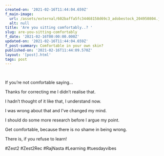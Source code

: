 ```yaml
---
created-on: '2021-02-16T11:44:04.659Z'
f_main-image:
  url: /assets/external/602baffa5fc34468158d69c3_adobestock_204950804.jpeg
  alt: null
title: 'Are you sitting comfortably..? '
slug: are-you-sitting-comfortably
f_date: '2021-02-16T00:00:00.000Z'
updated-on: '2021-02-16T11:44:04.659Z'
f_post-summary: Comfortable in your own skin?
published-on: '2021-02-16T11:44:09.570Z'
layout: '[post].html'
tags: post
---
```


‍

If you’re not comfortable saying...

Thanks for correcting me I didn’t realise that.

I hadn’t thought of it like that, I understand now.

I was wrong about that and I’ve changed my mind.

I should do some more research before I argue my point.

Get comfortable, because there is no shame in being wrong.

There is, if you refuse to learn!

#Zest2 #Zest2Rec #RajNasta #Learning #tuesdayvibes

‍
